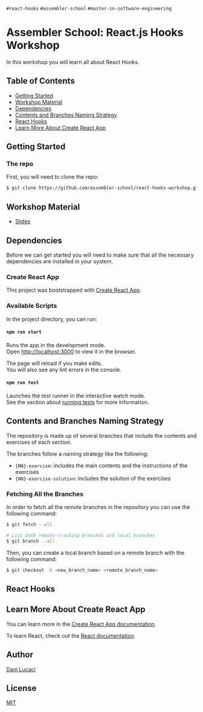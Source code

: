 `#react-hooks` `#assembler-school` `#master-in-software-engineering`

# Assembler School: React.js Hooks Workshop <!-- omit in toc -->

In this workshop you will learn all about React Hooks.

## Table of Contents <!-- omit in toc -->

- [Getting Started](#getting-started)
- [Workshop Material](#workshop-material)
- [Dependencies](#dependencies)
- [Contents and Branches Naming Strategy](#contents-and-branches-naming-strategy)
- [React Hooks](#react-hooks)
- [Learn More About Create React App](#learn-more-about-create-react-app)

## Getting Started

### The repo

First, you will need to clone the repo:

```bash
$ git clone https://github.com/assembler-school/react-hooks-workshop.git
```

## Workshop Material

- [Slides](https://docs.google.com/presentation/d/1TwO-9qoPUYXKN-mZXy3HfSi-d10XZI0MxMUCLMFgAsA/edit?usp=sharing)

## Dependencies

Before we can get started you will need to make sure that all the necessary dependencies are installed in your system.

### Create React App

This project was bootstrapped with [Create React App](https://github.com/facebook/create-react-app).

### Available Scripts

In the project directory, you can run:

#### `npm run start`

Runs the app in the development mode.\
Open [http://localhost:3000](http://localhost:3000) to view it in the browser.

The page will reload if you make edits.\
You will also see any lint errors in the console.

#### `npm run test`

Launches the test runner in the interactive watch mode.\
See the section about [running tests](https://facebook.github.io/create-react-app/docs/running-tests) for more information.

## Contents and Branches Naming Strategy

The repository is made up of several branches that include the contents and exercises of each section.

The branches follow a naming strategy like the following:

- `{NN}-exercise`: includes the main contents and the instructions of the exercises
- `{NN}-exercise-solution`: includes the solution of the exercises

### Fetching All the Branches

In order to fetch all the remote branches in the repository you can use the following command:

```bash
$ git fetch --all

# List both remote-tracking branches and local branches
$ git branch --all
```

Then, you can create a local branch based on a remote branch with the following command:

```bash
$ git checkout -b <new_branch_name> <remote_branch_name>
```

## React Hooks

## Learn More About Create React App

You can learn more in the [Create React App documentation](https://facebook.github.io/create-react-app/docs/getting-started).

To learn React, check out the [React documentation](https://reactjs.org/).

## Author <!-- omit in toc -->

[Dani Lucaci](https://github.com/danilucaci)

## License <!-- omit in toc -->

[MIT](https://choosealicense.com/licenses/mit/)
